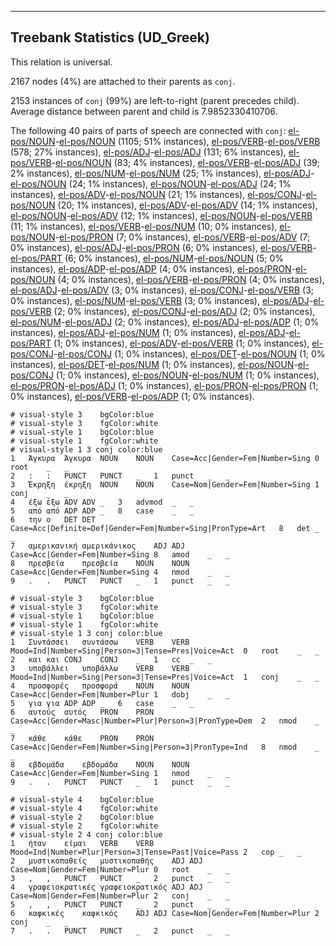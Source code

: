 

--------------------------------------------------------------------------------

## Treebank Statistics (UD_Greek)

This relation is universal.

2167 nodes (4%) are attached to their parents as `conj`.

2153 instances of `conj` (99%) are left-to-right (parent precedes child).
Average distance between parent and child is 7.9852330410706.

The following 40 pairs of parts of speech are connected with `conj`: [el-pos/NOUN]()-[el-pos/NOUN]() (1105; 51% instances), [el-pos/VERB]()-[el-pos/VERB]() (578; 27% instances), [el-pos/ADJ]()-[el-pos/ADJ]() (131; 6% instances), [el-pos/VERB]()-[el-pos/NOUN]() (83; 4% instances), [el-pos/VERB]()-[el-pos/ADJ]() (39; 2% instances), [el-pos/NUM]()-[el-pos/NUM]() (25; 1% instances), [el-pos/ADJ]()-[el-pos/NOUN]() (24; 1% instances), [el-pos/NOUN]()-[el-pos/ADJ]() (24; 1% instances), [el-pos/ADV]()-[el-pos/NOUN]() (21; 1% instances), [el-pos/CONJ]()-[el-pos/NOUN]() (20; 1% instances), [el-pos/ADV]()-[el-pos/ADV]() (14; 1% instances), [el-pos/NOUN]()-[el-pos/ADV]() (12; 1% instances), [el-pos/NOUN]()-[el-pos/VERB]() (11; 1% instances), [el-pos/VERB]()-[el-pos/NUM]() (10; 0% instances), [el-pos/NOUN]()-[el-pos/PRON]() (7; 0% instances), [el-pos/VERB]()-[el-pos/ADV]() (7; 0% instances), [el-pos/ADJ]()-[el-pos/PRON]() (6; 0% instances), [el-pos/VERB]()-[el-pos/PART]() (6; 0% instances), [el-pos/NUM]()-[el-pos/NOUN]() (5; 0% instances), [el-pos/ADP]()-[el-pos/ADP]() (4; 0% instances), [el-pos/PRON]()-[el-pos/NOUN]() (4; 0% instances), [el-pos/VERB]()-[el-pos/PRON]() (4; 0% instances), [el-pos/ADJ]()-[el-pos/ADV]() (3; 0% instances), [el-pos/CONJ]()-[el-pos/VERB]() (3; 0% instances), [el-pos/NUM]()-[el-pos/VERB]() (3; 0% instances), [el-pos/ADJ]()-[el-pos/VERB]() (2; 0% instances), [el-pos/CONJ]()-[el-pos/ADJ]() (2; 0% instances), [el-pos/NUM]()-[el-pos/ADJ]() (2; 0% instances), [el-pos/ADJ]()-[el-pos/ADP]() (1; 0% instances), [el-pos/ADJ]()-[el-pos/NUM]() (1; 0% instances), [el-pos/ADJ]()-[el-pos/PART]() (1; 0% instances), [el-pos/ADV]()-[el-pos/VERB]() (1; 0% instances), [el-pos/CONJ]()-[el-pos/CONJ]() (1; 0% instances), [el-pos/DET]()-[el-pos/NOUN]() (1; 0% instances), [el-pos/DET]()-[el-pos/NUM]() (1; 0% instances), [el-pos/NOUN]()-[el-pos/CONJ]() (1; 0% instances), [el-pos/NOUN]()-[el-pos/NUM]() (1; 0% instances), [el-pos/PRON]()-[el-pos/ADJ]() (1; 0% instances), [el-pos/PRON]()-[el-pos/PRON]() (1; 0% instances), [el-pos/VERB]()-[el-pos/ADP]() (1; 0% instances).


~~~ conllu
# visual-style 3	bgColor:blue
# visual-style 3	fgColor:white
# visual-style 1	bgColor:blue
# visual-style 1	fgColor:white
# visual-style 1 3 conj	color:blue
1	Άγκυρα	Άγκυρα	NOUN	NOUN	Case=Acc|Gender=Fem|Number=Sing	0	root	_	_
2	:	:	PUNCT	PUNCT	_	1	punct	_	_
3	Έκρηξη	έκρηξη	NOUN	NOUN	Case=Nom|Gender=Fem|Number=Sing	1	conj	_	_
4	έξω	έξω	ADV	ADV	_	3	advmod	_	_
5	από	από	ADP	ADP	_	8	case	_	_
6	την	ο	DET	DET	Case=Acc|Definite=Def|Gender=Fem|Number=Sing|PronType=Art	8	det	_	_
7	αμερικανική	αμερικάνικος	ADJ	ADJ	Case=Acc|Gender=Fem|Number=Sing	8	amod	_	_
8	πρεσβεία	πρεσβεία	NOUN	NOUN	Case=Acc|Gender=Fem|Number=Sing	4	nmod	_	_
9	.	.	PUNCT	PUNCT	_	1	punct	_	_

~~~


~~~ conllu
# visual-style 3	bgColor:blue
# visual-style 3	fgColor:white
# visual-style 1	bgColor:blue
# visual-style 1	fgColor:white
# visual-style 1 3 conj	color:blue
1	Συντάσσει	συντάσσω	VERB	VERB	Mood=Ind|Number=Sing|Person=3|Tense=Pres|Voice=Act	0	root	_	_
2	και	και	CONJ	CONJ	_	1	cc	_	_
3	υποβάλλει	υποβάλλω	VERB	VERB	Mood=Ind|Number=Sing|Person=3|Tense=Pres|Voice=Act	1	conj	_	_
4	προσφορές	προσφορά	NOUN	NOUN	Case=Acc|Gender=Fem|Number=Plur	1	dobj	_	_
5	για	για	ADP	ADP	_	6	case	_	_
6	αυτούς	αυτός	PRON	PRON	Case=Acc|Gender=Masc|Number=Plur|Person=3|PronType=Dem	2	nmod	_	_
7	κάθε	κάθε	PRON	PRON	Case=Acc|Gender=Fem|Number=Sing|Person=3|PronType=Ind	8	nmod	_	_
8	εβδομάδα	εβδομάδα	NOUN	NOUN	Case=Acc|Gender=Fem|Number=Sing	1	nmod	_	_
9	.	.	PUNCT	PUNCT	_	1	punct	_	_

~~~


~~~ conllu
# visual-style 4	bgColor:blue
# visual-style 4	fgColor:white
# visual-style 2	bgColor:blue
# visual-style 2	fgColor:white
# visual-style 2 4 conj	color:blue
1	ήταν	είμαι	VERB	VERB	Mood=Ind|Number=Plur|Person=3|Tense=Past|Voice=Pass	2	cop	_	_
2	μυστικοπαθείς	μυστικοπαθής	ADJ	ADJ	Case=Nom|Gender=Fem|Number=Plur	0	root	_	_
3	,	,	PUNCT	PUNCT	_	2	punct	_	_
4	γραφειοκρατικές	γραφειοκρατικός	ADJ	ADJ	Case=Nom|Gender=Fem|Number=Plur	2	conj	_	_
5	,	,	PUNCT	PUNCT	_	2	punct	_	_
6	καφκικές	καφκικός	ADJ	ADJ	Case=Nom|Gender=Fem|Number=Plur	2	conj	_	_
7	.	.	PUNCT	PUNCT	_	2	punct	_	_

~~~


